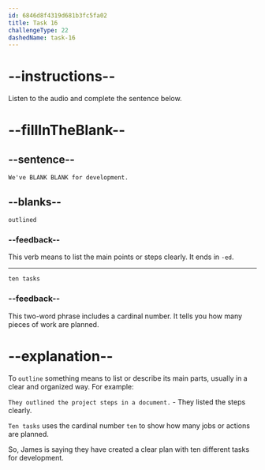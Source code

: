 ```yaml
---
id: 6846d8f4319d681b3fc5fa02
title: Task 16
challengeType: 22
dashedName: task-16
---
```


<!-- (audio) James: We've outlined ten tasks for development. -->

# --instructions--

Listen to the audio and complete the sentence below.

# --fillInTheBlank--

## --sentence--

`We've BLANK BLANK for development.`

## --blanks--

`outlined`

### --feedback--

This verb means to list the main points or steps clearly. It ends in `-ed`.

---

`ten tasks`

### --feedback--

This two-word phrase includes a cardinal number. It tells you how many pieces of work are planned.

# --explanation--

To `outline` something means to list or describe its main parts, usually in a clear and organized way. For example:
 
`They outlined the project steps in a document.` - They listed the steps clearly.

`Ten tasks` uses the cardinal number `ten` to show how many jobs or actions are planned.

So, James is saying they have created a clear plan with ten different tasks for development.
